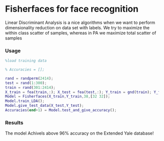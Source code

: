 # Fisherfaces for face recognition
Linear Discriminant Analysis is a nice algorithms when we want to perform dimensionality reduction on data set with labels. We try to maximize the within class scatter of samples, whereas in PA we maximize total scatter of samples

### Usage
```matlab
%load training data

% Accuracies = [];

rand = randperm(2414);
test = rand(1:300);
train = rand(301:2414);
X_train = fea(train,:); X_test = fea(test,:); Y_train = gnd(train); Y_test = gnd(test);
Model = Fisherfaces(X_train,Y_train,38,[32 32]);
Model.train_LDA();
Model.give_test_data(X_test,Y_test);
Accuracies(end+1) = Model.test_and_give_accuracy();


```

### Results
The model Achivels above 96% accuracy on the Extended Yale database!